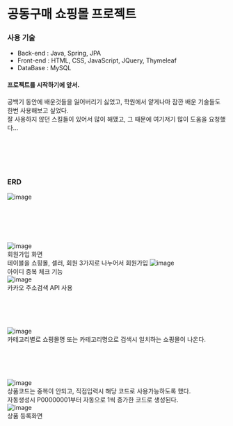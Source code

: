 <h1>공동구매 쇼핑몰 프로젝트</h1>



<h3>사용 기술</h3> 
  <ul>
    <li>Back-end : Java, Spring, JPA</li>
    <li>Front-end : HTML, CSS, JavaScript, JQuery, Thymeleaf</li>
    <li>DataBase : MySQL</li>
  </ul>

  <h4>프로젝트를 시작하기에 앞서.</h4>
  공백기 동안에 배운것들을 잃어버리기 싫었고, 학원에서 얕게나마 잠깐 배운 기술들도 한번 사용해보고 싶었다. <br>
  잘 사용하지 않던 스킬들이 있어서 많이 해맸고, 그 때문에 여기저기 많이 도움을 요청했다...


<br><br><br><br>
<h3>ERD</h3>


![image](https://github.com/user-attachments/assets/4d5bf911-7fde-4680-a14e-b58f7c003132)



<br><br><br><br>

![image](https://github.com/user-attachments/assets/70653f21-d23e-4232-a343-8069ecc32585)<br>
회원가입 화면<br>
테이블을 쇼핑몰, 셀러, 회원 3가지로 나누어서 회원가입
![image](https://github.com/user-attachments/assets/2bf7e089-fdd6-4dcf-b617-574204e81da4)
<br>
아이디 중복 체크 기능
<br>
![image](https://github.com/user-attachments/assets/6848bfdd-fc02-402d-a725-6709dac6075c)
<br>
카카오 주소검색 API 사용


<br><br><br><br>
![image](https://github.com/user-attachments/assets/e3b18ed6-8002-4517-8361-423ca45c6def)
<br> 카테고리별로 쇼핑몰명 또는 카테고리명으로 검색시 일치하는 쇼핑몰이 나온다. <br>

<br><br><br><br>
![image](https://github.com/user-attachments/assets/930e37cf-5701-4319-ac57-8616afd96cb3)
<br>
상품코드는 중복이 안되고, 직접입력시 해당 코드로 사용가능하도록 했다.
<br>
자동생성시 P00000001부터 자동으로 1씩 증가한 코드로 생성된다.
<br>
![image](https://github.com/user-attachments/assets/e322cfe3-45d4-4015-9cb1-3f9f9974d04a)
<br>
상품 등록화면







  
